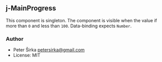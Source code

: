 ## j-MainProgress

This component is singleton. The component is visible when the value if more than `0` and less than `100`. Data-binding expects `Number`.

### Author

- Peter Širka <petersirka@gmail.com>
- License: MIT

